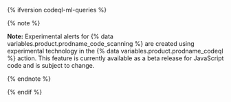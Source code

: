 {% ifversion codeql-ml-queries %}

{% note %}

**Note:** Experimental alerts for {% data variables.product.prodname_code_scanning %} are created using experimental technology in the {% data variables.product.prodname_codeql %} action. This feature is currently available as a beta release for JavaScript code and is subject to change.

{% endnote %}

{% endif %}
